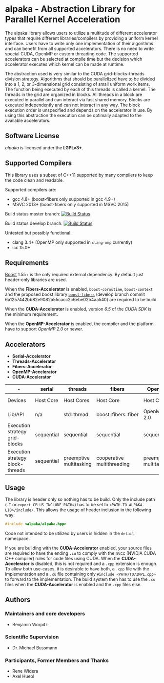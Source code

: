 alpaka - Abstraction Library for Parallel Kernel Acceleration
=============================================================

The alpaka library allows users to utilize a multitude of different accelerator types that require different libraries/compilers by providing a uniform kernel interface.
Users have to write only one implementation of their algorithms and can benefit from all supported accelerators.
There is no need to write special CUDA, OpenMP or custom threading code.
The supported accelerators can be selected at compile time but the decision which accelerator executes which kernel can be made at runtime.

The abstraction used is very similar to the CUDA grid-blocks-threads division strategy.
Algorithms that should be parallelized have to be divided into a 1, 2, or 3-dimensional grid consisting of small uniform work items.
The function being executed by each of this threads is called a kernel. 
The threads in the grid are organized in blocks.
All threads in a block are executed in parallel and can interact via fast shared memory.
Blocks are executed independently and can not interact in any way.
The block execution order is unspecified and depends on the accelerator in use.
By using this abstraction the execution can be optimally adapted to the available accelerators.

Software License
----------------

*alpaka* is licensed under the **LGPLv3+**.


Supported Compilers
-------------------

This library uses a subset of C++11 supported by many compilers to keep the code clean and readable.

Supported compilers are:
- gcc 4.8+ (boost-fibers only supported in gcc 4.9+)
- MSVC 2013+ (boost-fibers only supported in MSVC 2015)

Build status master branch: [![Build Status](https://travis-ci.org/ComputationalRadiationPhysics/alpaka.svg?branch=master)](https://travis-ci.org/ComputationalRadiationPhysics/alpaka)

Build status develop branch: [![Build Status](https://travis-ci.org/ComputationalRadiationPhysics/alpaka.svg?branch=develop)](https://travis-ci.org/ComputationalRadiationPhysics/alpaka)

Untested but possibly functional:
- clang 3.4+ (OpenMP only supported in `clang-omp` currently)
- icc 15.0+


Requirements
------------

[Boost](http://boost.org/) 1.55+ is the only required external dependency.
By default just header-only libraries are used.

When the **Fibers-Accelerator** is enabled, `boost-coroutine`, `boost-context` and the proposed boost library [`boost-fibers`](https://github.com/olk/boost-fiber) (develop branch commit 6a1257442bb82e9082a55cacc2c6ebe02b4aa540) are required to be build.

When the **CUDA-Accelerator** is enabled, version *6.5* of the *CUDA SDK* is the minimum requirement.

When the **OpenMP-Accelerator** is enabled, the compiler and the platform have to support *OpenMP 2.0* or newer.


Accelerators
------------
- **Serial-Accelerator**
- **Threads-Accelerator**
- **Fibers-Accelerator**
- **OpenMP-Accelerator**
- **CUDA-Accelerator**

|-|serial|threads|fibers|OpenMP|CUDA|
|---|---|---|---|---|---|
|Devices|Host Core|Host Cores|Host Core|Host Cores|NVIDIA GPUs|
|Lib/API|n/a| std::thread | boost::fibers::fiber |OpenMP 2.0|CUDA 6.5|
|Execution strategy grid-blocks|sequential|sequential|sequential|sequential|undefined|
|Execution strategy block-threads|sequential|preemptive multitasking|cooperative multithreading|preemptive multitasking|lock-step within warps|


Usage
-----

The library is header only so nothing has to be build.
Only the include path (`-I` or `export CPLUS_INCLUDE_PATH=`) has to be set to `<PATH-TO-ALPAKA-LIB>/include/`.
This allows the usage of header inclusion in the following way:

```c++
#include <alpaka/alpaka.hpp>
```

Code not intended to be utilized by users is hidden in the `detail` namespace.

If you are building with the **CUDA-Accelerator** enabled, your source files are required to have the ending `.cu` to comply with the nvcc (NVIDIA CUDA C++ compiler) rules for code files using CUDA.
When the **CUDA-Accelerator** is disabled, this is not required and a `.cpp` extension is enough.
To allow both use-cases, it is desirable to have both, a `.cpp` file with the implementation and a `.cu` file containing only `#include <PATH/TO/IMPL.cpp>` to forward to the implementation.
The build system then has to use the `.cu` files when the **CUDA-Accelerator** is enabled and the `.cpp` files else.


Authors
-------

### Maintainers and core developers

- Benjamin Worpitz

### Scientific Supervision

- Dr. Michael Bussmann

### Participants, Former Members and Thanks

- Rene Widera
- Axel Huebl
